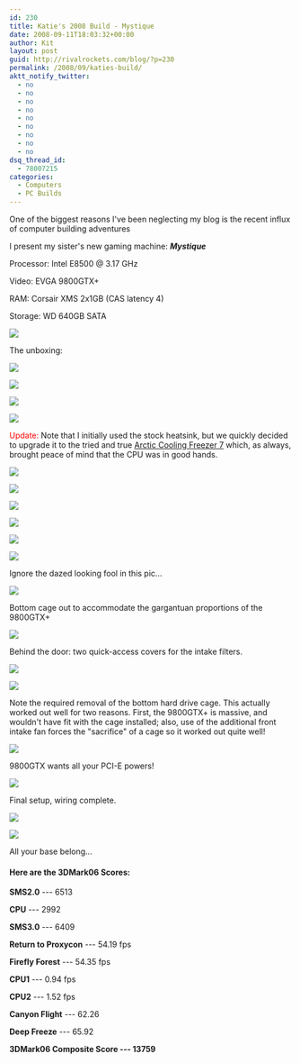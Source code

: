 ```yaml
---
id: 230
title: Katie's 2008 Build - Mystique
date: 2008-09-11T18:03:32+00:00
author: Kit
layout: post
guid: http://rivalrockets.com/blog/?p=230
permalink: /2008/09/katies-build/
aktt_notify_twitter:
  - no
  - no
  - no
  - no
  - no
  - no
  - no
  - no
  - no
dsq_thread_id:
  - 78007215
categories:
  - Computers
  - PC Builds
---
```

One of the biggest reasons I've been neglecting my blog is the recent influx of computer building adventures

I present my sister's new gaming machine: _**Mystique**_

Processor: Intel E8500 @ 3.17 GHz
  
Video: EVGA 9800GTX+
  
RAM: Corsair XMS 2x1GB (CAS latency 4)
  
Storage: WD 640GB SATA
  

![](/content/2008/09/2829198265_2aa7196e2e.jpg)


The unboxing:

![](/content/2008/09/2830036710_31ca7f4104.jpg)

![](/content/2008/09/2829201443_e4de68fac4.jpg)

![](/content/2008/09/2829203501_fd6cc09291.jpg)

![](/content/2008/09/2829204185_a7f0380bf7.jpg)

<span style="color: #ff0000;">Update:</span> Note that I initially used the stock heatsink, but we quickly decided to upgrade it to the tried and true [Arctic Cooling Freezer 7](http://www.newegg.com/Product/Product.aspx?Item=N82E16835186134) which, as always, brought peace of mind that the CPU was in good hands.

![](/content/2008/09/2829205431_062c605db4.jpg)


![](/content/2008/09/2829206463_3b8b87edff.jpg)

![](/content/2008/09/2830044136_b62e4124d7.jpg)

![](/content/2008/09/2829210939_fb46b67b2f.jpg)

![](/content/2008/09/2830049144_b123eca717.jpg)

![](/content/2008/09/2829213943_100cc72f24.jpg)

Ignore the dazed looking fool in this pic...

![](/content/2008/09/2829214795_6a2b43323a.jpg)

Bottom cage out to accommodate the gargantuan proportions of the 9800GTX+

![](/content/2008/09/2830052404_31b867b09b.jpg)

Behind the door: two quick-access covers for the intake filters.

![](/content/2008/09/2829215399_fcc4ff65e9.jpg)

![](/content/2008/09/2829217025_ed5709d56d.jpg)

Note the required removal of the bottom hard drive cage. This actually worked out well for two reasons. First, the 9800GTX+ is massive, and wouldn't have fit with the cage installed; also, use of the additional front intake fan forces the "sacrifice" of a cage so it worked out quite well!

![](/content/2008/09/2829218179_8348780c6c.jpg)

9800GTX wants all your PCI-E powers!

![](/content/2008/09/2830056896_a5ee11f3cf.jpg)

Final setup, wiring complete.

![](/content/2008/09/2829221421_ea40a17150.jpg)

![](/content/2008/09/2830058286_66ce274d7e.jpg)

All your base belong...


#### Here are the 3DMark06 Scores:

**SMS2.0** --- 6513

**CPU** --- 2992

**SMS3.0** --- 6409

**Return to Proxycon** --- 54.19 fps

**Firefly Forest** --- 54.35 fps

**CPU1** --- 0.94 fps

**CPU2** --- 1.52 fps

**Canyon Flight** --- 62.26

**Deep Freeze** --- 65.92

**3DMark06 Composite Score --- 13759**
